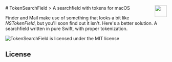 <img src="https://cloud.githubusercontent.com/assets/445441/19132803/38da545a-8b4d-11e6-90fc-a5978e965883.gif" height="37" align="right">
# TokenSearchField
> A searchfield with tokens for macOS

Finder and Mail make use of something that looks a bit like _NSTokenField_, but you'll soon find out it isn't. Here's a better solution. A searchfield written in pure Swift, with proper tokenization.

![TokenSearchField is licensed under the MIT license][mit-badge]

## License

[mit-badge]: https://img.shields.io/badge/license-MIT-blue.svg